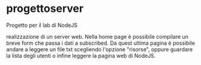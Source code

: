 # progettoserver
Progetto per il lab di NodeJS

realizzazione di un server web. 
Nella home page è possibile compilare un breve form che passa i dati a subscribed.
Da quest ultima pagina è possibile andare a leggere un file txt scegliendo l'opzione "risorse", oppure guardare la lista degli utenti o infine leggere la pagina web di NodeJS. 

